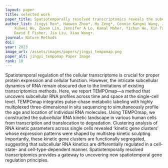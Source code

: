 ```yaml
---
layout: paper
title: selected work
paper_title: Spatiotemporally resolved transcriptomics reveals the subcellular RNA kinetic landscape
author_list: Jingyi Ren*, Haowen Zhou*, Hu Zeng*, Connie Kangni Wang, Jiahao Huang, Xiaojie Qiu, Xin Sui, Qiang Li, 
    Xunwei Wu, Zuwan Lin, Jennifer A Lo, Kamal Maher, Yichun He, Xin Tang, Judson Lam, Hongyu Chen, Brian Li, 
    David E Fisher, Jia Liu, Xiao Wang+.
journal: Nature Methods
doi:
year: 2023
image_url: /assets/images/papers/jingyi_tempomap.png
paper_alt: jingyi_tempomap Paper Image
rank: 10
---
```


Spatiotemporal regulation of the cellular transcriptome is crucial for proper protein expression and cellular function. 
However, the intricate subcellular dynamics of RNA remain obscured due to the limitations of existing transcriptomics 
methods. Here, we report TEMPOmap—a method that uncovers subcellular RNA profiles across time and space at the 
single-cell level. TEMPOmap integrates pulse-chase metabolic labeling with highly multiplexed three-dimensional in 
situ sequencing to simultaneously profile the age and location of individual RNA molecules. Using TEMPOmap, we 
constructed the subcellular RNA kinetic landscape in various human cells from transcription and translocation to 
degradation. Clustering analysis of RNA kinetic parameters across single cells revealed ‘kinetic gene clusters’ whose 
expression patterns were shaped by multistep kinetic sculpting. Importantly, these kinetic gene clusters are 
functionally segregated, suggesting that subcellular RNA kinetics are differentially regulated in a cell-state- and 
cell-type-dependent manner. Spatiotemporally resolved transcriptomics provides a gateway to uncovering new 
spatiotemporal gene regulation principles.